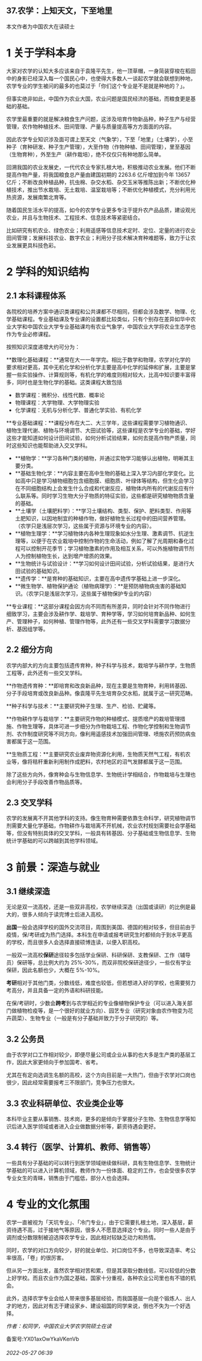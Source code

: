 ## 37.农学：上知天文，下至地里
本文作者为中国农大在读硕士


1 关于学科本身
========


大家对农学的认知大多应该来自于袁隆平先生，他一顶草帽，一身简装穿梭在稻田中的身影已经深入每一个国民心中，也使得大多数人一谈起农学就会联想到种地，农学专业的学生被问的最多的也莫过于「你们这个专业是不是就是种地的？」。


但事实绝非如此，中国作为农业大国，农业问题是国民经济的基础，而粮食更是基础的基础。


农学里最重要的就是解决粮食生产问题，这涉及培育作物新品种，种子生产与经营管理，农作物种植技术、田间管理、产量与质量提高等方方面面的内容。


因此农学专业知识涉及面可谓上至天文（气象学），下至「地里」（土壤学），小至种子（育种研发、种子生产管理），大至作物（作物种植、田间管理），里至基因（生物育种），外至生产（耕作栽培），绝不仅仅只有种地那么简单。


回溯我国的农业发展史，一代代农业专家扎根大地，积极推动农业发展。他们不断提高作物产量，将我国粮食总产量由建国初期的 2263.6 亿斤增加到今年 13657 亿斤；不断改良种植品种，抗虫棉、杂交水稻、杂交玉米等推陈出新；不断优化种植技术，推出节水栽培、无土栽培、温室栽培等；不断优化种植模式，充分利用光热资源，发展南繁北育等。


随着国民生活水平的提高，如今的农学专业更多专注于提升农产品品质，建设观光农业，并且与生物技术、工程技术、信息技术等紧密结合。


比如研究有机农业、绿色农业；利用遥感等信息技术定时、定位、定量的进行农业田间管理；发展科技农业、数字农业；利用分子技术解决育种难题等，致力于让农业发展更具科技色彩。


2 学科的知识结构
=========


2.1 本科课程体系
----------


各院校的培养方案中通识类课程和公共课都不尽相同，但都会涉及数学、物理、化学基础课程。专业基础课及专业课的设置都比较类似，只有个别存在差异如华中农业大学和中国农业大学专业基础课均有农业气象学，中国农业大学将农业生态学也作为专业必修课程。


按照知识深度递增大约可分为：


**数理化基础课程：**通常在大一一年学完。相比于数学和物理，农学对化学的要求相对更高，其中无机化学和分析化学主要是高中化学的延伸和扩展，主要是掌握一些实验操作、计算规则等，有机化学的难度则相对较大，比高中知识要丰富得多，同时也是生物化学的基础。这类课程大致包括


* 数学课程：微积分、线性代数、概率论
* 物理课程：大学物理、大学物理实验
* 化学课程：无机与分析化学、普通化学实验、有机化学

**专业基础课程：**课程分布在大二、大三学年，这些课程需要学习植物通识、植物生理代谢、植物与环境调节、大田试验等，这些课程是农学专业的基础，学好这些才能知道如何设计田间试验，如何分析试验结果，如何去提高作物产质量，同时这些知识也能帮助进入交叉学科。


* **植物学：**学习各种门类的植物，并通过实物学习能够认出植物，明晰其主要分类。
* **基础生物化学：**内容主要在高中生物的基础上深入学习内部化学变化。比如高中只是学习植物细胞包含细胞膜、细胞质、叶绿体等结构，但生化会学习在不同细胞结构上会发生什么合成和代谢反应，植物体内所有的代谢反应有什么联系等。同时学习生物大分子物质的特征实验，这些都是研究植物物质含量的基础。
* **土壤学（土壤肥料学）：**学习土壤结构、类型、保护、肥料类型、作用等土肥知识，以因地制宜的种植作物，做好植物生长过程中的田间营养管理。（农学只是浅层次学习，这些属于资源与环境专业的内容）。
* **植物生理学：**学习植物体内各种生理现象如水分生理、激素调节、抗逆生理等，以便于在农业栽培中控制作物的生命活动，例如了解了光周期和春化过程可以控制开花季节；学习植物激素的作用及相互关系，可以外施植物调节剂人为控制植物生长，达到增产增质的效果。
* **生物统计与试验设计：**学习如何设计田间试验，分析试验结果，是进行大田试验的基础知识。
* **遗传学：**是育种的基础知识，主要在高中遗传学基础上进一步深化。
* **微生物学、植物保护通论（植物病理学）：**是预防植物病虫害的基础知识。（农学只是浅层次学习，这些属于植物保护专业的内容）

**专业课程：**这部分课程会因方向不同而有所差异，同时会针对不同作物进行细致学习，主要会涉及耕作学、栽培学、育种学等，学习如何培育新品种、如何生产、管理种子，如何种植、管理作物等，此外还有一些交叉学科需要学习数据分析、基因组学等。


2.2 细分方向
--------


农学内部大的方向主要包括遗传育种，种子科学与技术，栽培学与耕作学，生物质工程等，此外还有一些交叉学科。


**作物遗传育种：**即培育和改良新品种，现在主要是生物育种，利用转基因、分子手段培育或改良新品种。像袁隆平先生培育杂交水稻，就属于这一研究范畴。


**种子科学与技术：**主要研究种子生理、生产、检验、贮藏等。


**作物耕作学与栽培学：**主要研究作物的种植模式、提质增产的栽培管理措施、作物生理等，具体可进一步细分为作物栽培工程、作物化学控制和生物调节剂、农作制度研究等不同方向，像利用遥感技术加强田间管理、喷施农药预防病虫害都属于这一范围。


**生物质工程：**主要研究农业废弃物资源化利用，生物质天然气工程，有机农业等，像将秸秆重新利用制作成肥料，农村地区的沼气发酵都属于这一范围。


除了这些方向外，像育种会与生物信息学、生物统计学相结合，作物栽培与生理也会利用分子手段改善作物品质等。


**2.3 交叉学科**
------------


农学的发展离不开其他学科的支持。像生物育种需要依靠生命科学，研究植物调节剂需要大量化学基础，作物耕作与栽培离不开机械，农业农村规划需要社会学基础等，但没有特别具体的交叉学科，一般具有转基因、分子基础或生物信息学、生物统计学基础的可以跨越到其他学科领域。


3 前景：深造与就业
==========


3.1 继续深造
--------


无论是双一流高校，还是一些双非高校，农学继续深造（出国或读研）的比例是最大的，很多人倾向于读完博士后进入高校。


**出国**一般会选择学校的国外交流项目，周围到美国、德国的相对较多，但目前由于疫情，保/考研成为热门选择。本科生在申请或报考研究生时都倾向于到水平更高的学校，而且很多人会选择直接硕博连读，以便入职高校。


一般双一流高校**保研**途径较多包括学业保研、科研保研、支教保研、工作（辅导员）保研等，总比例大约为 25%-30%，而双非院校保研途径少，一些仅有学业保研，因此名额也少，大概在 5%-10%。


**考研**相对于其他门类，分数线低，难度也较低，但若想进入好的学校，也需要努力考高分，并且具备一定的外语和科研技能。


在保/考研时，少数会**跨考**到与农学相近的专业像植物保护专业（可以进入海关部门做植物检疫等，是一个很好的就业方向）、园艺专业（研究对象由农作物变为花卉蔬菜）、生物专业（一般是有分子基础并致力于分子研究的）等。


3.2 公务员
-------


由于农学对口工作相对较少，即便尽量公司或企业从事的也大多是生产类的基层工作，因此大家更倾向于参加国考、省考。


尤其在有定向选调生名额的高校，这个方向目前是一大热门，但由于农学对口岗也很少，因此经常需要报考三不限部门，竞争压力也很大。


3.3 农业科研单位、农业类企业等
-----------------


本科毕业主要从事销售、技术岗，更多的是倾向于掌握分子生物、生物信息学等知识后进入医学领域或者进入企业做数据分析等，薪资待遇会更好。


3.4 转行（医学、计算机、教师、销售等）
---------------------


一些具有分子基础的可以转行到医学领域继续做科研，具有生物信息学、生物统计学基础的可以进入计算机领域，教师作为一份体面、稳定的工作，也会受很多农学专业女生的青睐，销售由于门槛低，部分人也会选择。


4 专业的文化氛围
=========


农学一直被视为「天坑专业」、「冷门专业」，由于它需要扎根土地，深入基层，薪资待遇不高，过于接地气等原因，很多人不愿意选择这个专业。同时一些人是由于调剂或分数限制被迫选择农学专业，因此相对较缺乏动力和热情。


同时，农学的对口方向较少，好的就业单位、对口岗位不多，也导致深造率、考公率很高，「卷」的很厉害。


但从另一方面出发，虽然农学相对苦和累，但是其录取分数线低，可以较低的分数上好学校。而且农业作为国之基础，国家十分重视，各种农业公司里也有不错的机会。


此外，选择农学专业会给人带来很多基层经验，而我国基层一向是个锻炼人、出人才的地方，因此对有志于建设家乡、建设祖国的同学来说，倒也不失为一个好选择。


*作者：权同学，中国农业大学农学院硕士在读*


备案号:YX01axOwYkaVKenVb


###### 2022-05-27 06:39
